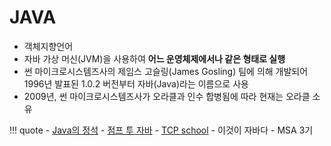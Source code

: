 # JAVA
- 객체지향언어
- 자바 가상 머신(JVM)을 사용하여 **어느 운영체제에서나 같은 형태로 실행**
- 썬 마이크로시스템즈사의 제임스 고슬링(James Gosling) 팀에 의해 개발되어 1996년 발표된 1.0.2 버전부터 자바(Java)라는 이름으로 사용
- 2009년, 썬 마이크로시스템즈사가 오라클과 인수 합병됨에 따라 현재는 오라클 소유



!!! quote
    - [Java의 정석](https://github.com/castello/javajungsuk_basic/tree/master)
    - [점프 투 자바](https://wikidocs.net/book/31)
    - [TCP school](http://www.tcpschool.com/java/intro)
    - 이것이 자바다
    - MSA 3기